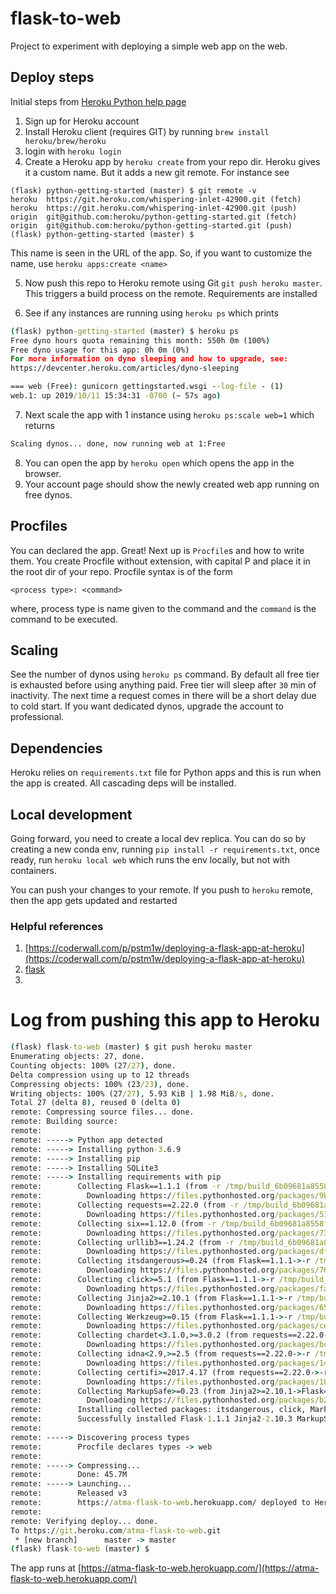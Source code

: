 # flask-to-web
Project to experiment with deploying a simple web app on the web.

## Deploy steps
Initial steps from [Heroku Python help page](https://devcenter.heroku.com/articles/getting-started-with-python)
1. Sign up for Heroku account
2. Install Heroku client (requires GIT) by running `brew install heroku/brew/heroku`
3. login with `heroku login`
4. Create a Heroku app by `heroku create` from your repo dir.
Heroku gives it a custom name. But it adds a new git remote. For instance see

```
(flask) python-getting-started (master) $ git remote -v
heroku	https://git.heroku.com/whispering-inlet-42900.git (fetch)
heroku	https://git.heroku.com/whispering-inlet-42900.git (push)
origin	git@github.com:heroku/python-getting-started.git (fetch)
origin	git@github.com:heroku/python-getting-started.git (push)
(flask) python-getting-started (master) $ 
```
This name is seen in the URL of the app. So, if you 
want to customize the name, use `heroku apps:create <name>`

5. Now push this repo to Heroku remote using Git `git push heroku master`. This triggers 
a build process on the remote. Requirements are installed

6. See if any instances are running using `heroku ps` which prints
```cmd
(flask) python-getting-started (master) $ heroku ps
Free dyno hours quota remaining this month: 550h 0m (100%)
Free dyno usage for this app: 0h 0m (0%)
For more information on dyno sleeping and how to upgrade, see:
https://devcenter.heroku.com/articles/dyno-sleeping

=== web (Free): gunicorn gettingstarted.wsgi --log-file - (1)
web.1: up 2019/10/11 15:34:31 -0700 (~ 57s ago)

```
7. Next scale the app with 1 instance using `heroku ps:scale web=1` which returns
```cmd
Scaling dynos... done, now running web at 1:Free
``` 
8. You can open the app by `heroku open` which opens the app in the browser.
9. Your account page should show the newly created web app running on free dynos.

## Procfiles
You can declared the app. Great! Next up is `Procfile`s and how to write them. You create
Procfile without extension, with capital P and place it in the root dir of your 
repo. Procfile syntax is of the form
```procfile
<process type>: <command>
```
where, process type is name given to the command and the `command`
is the command to be executed.

## Scaling
See the number of dynos using `heroku ps` command. By default all free tier is
exhausted before using anything paid. Free tier will sleep 
after `30` min of inactivity. The next time a request comes in
there will be a short delay due to cold start. If you want 
dedicated dynos, upgrade the account to professional.

## Dependencies
Heroku relies on `requirements.txt` file for Python apps and this is 
run when the app is created. All cascading deps will be
installed.

## Local development
Going forward, you need to create a local dev replica. You can do so by creating a new
conda env, running `pip install -r requirements.txt`, once ready, run `heroku local web`
which runs the env locally, but not with containers.

You can push your changes to your remote. If you push to `heroku` remote, then 
the app gets updated and restarted

### Helpful references
1. [https://coderwall.com/p/pstm1w/deploying-a-flask-app-at-heroku](https://coderwall.com/p/pstm1w/deploying-a-flask-app-at-heroku)
2. [flask](https://flask.palletsprojects.com/en/1.1.x/quickstart/)
3. 

# Log from pushing this app to Heroku
```cmd
(flask) flask-to-web (master) $ git push heroku master
Enumerating objects: 27, done.
Counting objects: 100% (27/27), done.
Delta compression using up to 12 threads
Compressing objects: 100% (23/23), done.
Writing objects: 100% (27/27), 5.93 KiB | 1.98 MiB/s, done.
Total 27 (delta 8), reused 0 (delta 0)
remote: Compressing source files... done.
remote: Building source:
remote: 
remote: -----> Python app detected
remote: -----> Installing python-3.6.9
remote: -----> Installing pip
remote: -----> Installing SQLite3
remote: -----> Installing requirements with pip
remote:        Collecting Flask==1.1.1 (from -r /tmp/build_6b09681a8558fbd1f34aa4d3a84e35e6/requirements.txt (line 1))
remote:          Downloading https://files.pythonhosted.org/packages/9b/93/628509b8d5dc749656a9641f4caf13540e2cdec85276964ff8f43bbb1d3b/Flask-1.1.1-py2.py3-none-any.whl (94kB)
remote:        Collecting requests==2.22.0 (from -r /tmp/build_6b09681a8558fbd1f34aa4d3a84e35e6/requirements.txt (line 2))
remote:          Downloading https://files.pythonhosted.org/packages/51/bd/23c926cd341ea6b7dd0b2a00aba99ae0f828be89d72b2190f27c11d4b7fb/requests-2.22.0-py2.py3-none-any.whl (57kB)
remote:        Collecting six==1.12.0 (from -r /tmp/build_6b09681a8558fbd1f34aa4d3a84e35e6/requirements.txt (line 3))
remote:          Downloading https://files.pythonhosted.org/packages/73/fb/00a976f728d0d1fecfe898238ce23f502a721c0ac0ecfedb80e0d88c64e9/six-1.12.0-py2.py3-none-any.whl
remote:        Collecting urllib3==1.24.2 (from -r /tmp/build_6b09681a8558fbd1f34aa4d3a84e35e6/requirements.txt (line 4))
remote:          Downloading https://files.pythonhosted.org/packages/df/1c/59cca3abf96f991f2ec3131a4ffe72ae3d9ea1f5894abe8a9c5e3c77cfee/urllib3-1.24.2-py2.py3-none-any.whl (131kB)
remote:        Collecting itsdangerous>=0.24 (from Flask==1.1.1->-r /tmp/build_6b09681a8558fbd1f34aa4d3a84e35e6/requirements.txt (line 1))
remote:          Downloading https://files.pythonhosted.org/packages/76/ae/44b03b253d6fade317f32c24d100b3b35c2239807046a4c953c7b89fa49e/itsdangerous-1.1.0-py2.py3-none-any.whl
remote:        Collecting click>=5.1 (from Flask==1.1.1->-r /tmp/build_6b09681a8558fbd1f34aa4d3a84e35e6/requirements.txt (line 1)
remote:          Downloading https://files.pythonhosted.org/packages/fa/37/45185cb5abbc30d7257104c434fe0b07e5a195a6847506c074527aa599ec/Click-7.0-py2.py3-none-any.whl (81kB)
remote:        Collecting Jinja2>=2.10.1 (from Flask==1.1.1->-r /tmp/build_6b09681a8558fbd1f34aa4d3a84e35e6/requirements.txt (line 1))
remote:          Downloading https://files.pythonhosted.org/packages/65/e0/eb35e762802015cab1ccee04e8a277b03f1d8e53da3ec3106882ec42558b/Jinja2-2.10.3-py2.py3-none-any.whl (125kB)
remote:        Collecting Werkzeug>=0.15 (from Flask==1.1.1->-r /tmp/build_6b09681a8558fbd1f34aa4d3a84e35e6/requirements.txt (line 1))
remote:          Downloading https://files.pythonhosted.org/packages/ce/42/3aeda98f96e85fd26180534d36570e4d18108d62ae36f87694b476b83d6f/Werkzeug-0.16.0-py2.py3-none-any.whl (327kB)
remote:        Collecting chardet<3.1.0,>=3.0.2 (from requests==2.22.0->-r /tmp/build_6b09681a8558fbd1f34aa4d3a84e35e6/requirements.txt (line 2))
remote:          Downloading https://files.pythonhosted.org/packages/bc/a9/01ffebfb562e4274b6487b4bb1ddec7ca55ec7510b22e4c51f14098443b8/chardet-3.0.4-py2.py3-none-any.whl (133kB)
remote:        Collecting idna<2.9,>=2.5 (from requests==2.22.0->-r /tmp/build_6b09681a8558fbd1f34aa4d3a84e35e6/requirements.txt (line 2))
remote:          Downloading https://files.pythonhosted.org/packages/14/2c/cd551d81dbe15200be1cf41cd03869a46fe7226e7450af7a6545bfc474c9/idna-2.8-py2.py3-none-any.whl (58kB)
remote:        Collecting certifi>=2017.4.17 (from requests==2.22.0->-r /tmp/build_6b09681a8558fbd1f34aa4d3a84e35e6/requirements.txt (line 2))
remote:          Downloading https://files.pythonhosted.org/packages/18/b0/8146a4f8dd402f60744fa380bc73ca47303cccf8b9190fd16a827281eac2/certifi-2019.9.11-py2.py3-none-any.whl (154kB)
remote:        Collecting MarkupSafe>=0.23 (from Jinja2>=2.10.1->Flask==1.1.1->-r /tmp/build_6b09681a8558fbd1f34aa4d3a84e35e6/requirements.txt (line 1))
remote:          Downloading https://files.pythonhosted.org/packages/b2/5f/23e0023be6bb885d00ffbefad2942bc51a620328ee910f64abe5a8d18dd1/MarkupSafe-1.1.1-cp36-cp36m-manylinux1_x86_64.whl
remote:        Installing collected packages: itsdangerous, click, MarkupSafe, Jinja2, Werkzeug, Flask, urllib3, chardet, idna, certifi, requests, six
remote:        Successfully installed Flask-1.1.1 Jinja2-2.10.3 MarkupSafe-1.1.1 Werkzeug-0.16.0 certifi-2019.9.11 chardet-3.0.4 click-7.0 idna-2.8 itsdangerous-1.1.0 requests-2.22.0 six-1.12.0 urllib3-1.24.2
remote: 
remote: -----> Discovering process types
remote:        Procfile declares types -> web
remote: 
remote: -----> Compressing...
remote:        Done: 45.7M
remote: -----> Launching...
remote:        Released v3
remote:        https://atma-flask-to-web.herokuapp.com/ deployed to Heroku
remote: 
remote: Verifying deploy... done.
To https://git.heroku.com/atma-flask-to-web.git
 * [new branch]      master -> master
(flask) flask-to-web (master) $ 
```
The app runs at [https://atma-flask-to-web.herokuapp.com/](https://atma-flask-to-web.herokuapp.com/)